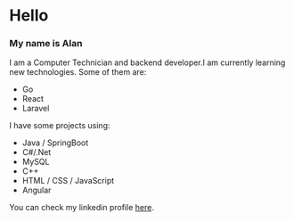 # Hello
### My name is Alan
I am a Computer Technician and backend developer.I am currently learning new technologies.
Some of them are:
 
 - Go
 - React
 - Laravel

I have some projects using:
- Java / SpringBoot
- C#/.Net
- MySQL
- C++
- HTML / CSS / JavaScript
- Angular

You can check my linkedin profile [here](https://www.linkedin.com/in/alan-lazo/).

<!---
C4fesit0/C4fesit0 is a ✨ special ✨ repository because its `README.md` (this file) appears on your GitHub profile.
You can click the Preview link to take a look at your changes.
--->
